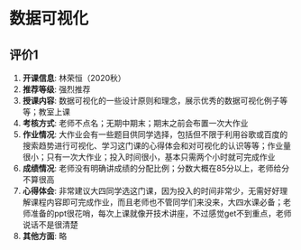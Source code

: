 # 数据可视化

## 评价1

1. **开课信息**: 林荣恒（2020秋）
2. **推荐等级**: 强烈推荐
3. **授课内容**: 数据可视化的一些设计原则和理念，展示优秀的数据可视化例子等等；教室上课
4. **考核方式**: 老师不点名；无期中期末；期末之前会布置一次大作业
5. **作业情况**: 大作业会有一些题目供同学选择，包括但不限于利用谷歌或百度的搜索趋势进行可视化、学习这门课的心得体会和对可视化的认识等等；作业量很小；只有一次大作业；投入时间很小，基本只需两个小时就可完成作业
6. **成绩情况**: 老师没有明确讲成绩的分配比例；分数大概在85分以上，老师给分不算很高
7. **心得体会**: 非常建议大四同学选这门课，因为投入的时间非常少，无需好好理解课程内容即可完成作业，而且老师也不管同学们来没来，大四水课必备；老师准备的ppt很花哨，每次上课就像开技术讲座，不过感觉get不到重点，老师说话不是很清楚
8. **其他方面**: 略
